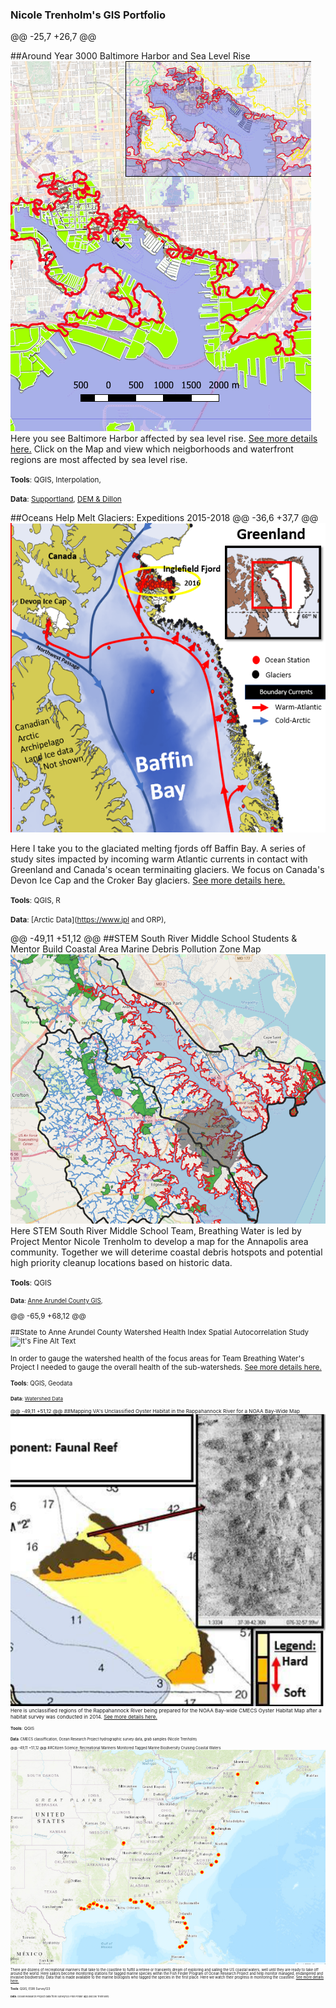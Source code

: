 ### Nicole Trenholm's GIS Portfolio

@@ -25,7 +26,7 @@ 

##Around Year 3000 Baltimore Harbor and Sea Level Rise
![It's Fine Alt Text](P1_SLR/Capture.PNG)  
 Here you see Baltimore Harbor affected by sea level rise. [See more details here.](https://nicoletrenholm.github.io/P1_SLR/P1_SLR.html)
 Click on the Map and view  which neigborhoods and waterfront regions are most affected by sea level rise.
 
 <small>__Tools__: QGIS, Interpolation,</small>
 
 <small>__Data__: [Supportland](https://supportland.com/), [DEM & Dillon](https://oregoncraftbeer.org/guild/)</small>

##Oceans Help Melt Glaciers: Expeditions 2015-2018
@@ -36,6 +37,7 @@ 
![It's Fine Alt Text](P2_GLacier/glacier.PNG)

Here I take you to the glaciated melting fjords off Baffin Bay. A series of study sites impacted by incoming warm Atlantic currents in contact with Greenland and Canada's ocean terminaiting glaciers. We focus on Canada's Devon Ice Cap and the Croker Bay glaciers. [See more details here.](https://nicoletrenholm.github.io/P2_Glacier/Glacier.html)

 
 <small>__Tools__: QGIS, R</small>
 
 <small>__Data__: [Arctic Data](https://www.jpl and ORP), </small>


 @@ -49,11 +51,12 @@ 
 ##STEM South River Middle School Students & Mentor Build Coastal Area Marine Debris Pollution Zone Map
 ![It's Fine Alt Text](P3_STEMAA/2watersheds.PNG)
Here STEM South River Middle School Team, Breathing Water is led by Project Mentor Nicole Trenholm to develop a map for the Annapolis area community. Together we will deterime coastal debris hotspots and potential high priority cleanup locations based on historic data.
 
 <small>__Tools__: QGIS
 
 <small>__Data__: [Anne Arundel County GIS](https://supportland.com/), </small>
 
 
 @@ -65,9 +68,12 @@
 
 ##State to Anne Arundel County Watershed Health Index Spatial Autocorrelation Study
 ![It's Fine Alt Text](P4_AACBI/ClusterMap.PNG)
 
In order to gauge the watershed health of the focus areas for Team Breathing Water's Project I needed to gauge the overall health of the sub-watersheds. [See more details here.](https://nicoletrenholm.github.io/P4_AACBI_L6/L6.html)
 
 <small>__Tools__: QGIS, Geodata
 
 <small>__Data__: [Watershed Data](https://needlinkhere)
 
@@ -49,11 +51,12 @@ 
##Mapping VA's Unclassified Oyster Habitat in the Rappahannock River for a NOAA Bay-Wide Map
![It's Fine Alt Text](P5_VAHabMap/Capture.PNG)
Here is unclassified regions of the Rappahannock River being prepared for the NOAA Bay-wide CMECS Oyster Habitat Map after a habitat survey was conducted in 2014.
[See more details here.](https://nicoletrenholm.github.io/P5_VAHabMap/VAHabMap.html)

<small>__Tools__: QGIS
 
<small>__Data__: CMECS classiffication, Ocean Research Project hydrographic survey data, grab samples (Nicole Trenholm)


@@ -49,11 +51,12 @@ 
##Citizen Science: Recreational Mariners Monitored Tagged Marine Biodiversity Cruising Coastal Waters
![It's Fine Alt Text](P7_FishFinder/ff.PNG)

There are dozens of recreational mariners that take to the coastline to fulfill a retiree or transients dream of exploring and sailing the US coastal waters, well until they are ready to take off around the world. Here sailors become monitoring stations for tagged marine species within the Fish Finder Program of Ocean Research Project and help monitor managed, endangered and invasive biodiversity. Data that is made available to the marine biologists who tagged the species in the first place. Here we watch their progress in monitoring the coastline. [See more details here.](https://nicoletrenholm.github.io/P7_FishFinder/ff.html)

<small>__Tools__: QGIS, ESRI Survey123
 
<small>__Data__: Ocean Research Project data from Survey123 Fish Finder app (Nicole Trenholm)
